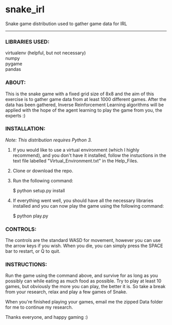 # snake_irl
Snake game distribution used to gather game data for IRL

---

### LIBRARIES USED:
virtualenv (helpful, but not necessary)  
numpy  
pygame  
pandas

### ABOUT:
This is the snake game with a fixed grid size of 8x8 and the aim of this exercise is to gather game data from at least 1000 different games. After the data has been gathered, Inverse Reinforcement Learning algorithms will be applied  with the hope of the agent learning to play the game from you, the experts :)

### INSTALLATION:
*Note: This distribution requires Python 3.*
1. If you would like to use a virtual environment (which I highly recommend), and you don't have it installed, follow the instuctions in the text file labelled "Virtual_Environment.txt" in the Help_Files.
2. Clone or download the repo.
3. Run the following command:

   $ python setup.py install

4. If everything went well, you should have all the necessary libraries installed and you can now play the game using the following command:

   $ python play.py

### CONTROLS:
The controls are the standard WASD for movement, however you can use the arrow keys if you wish.
When you die, you can simply press the SPACE bar to restart, or Q to quit.

### INSTRUCTIONS:
Run the game using the command above, and survive for as long as you possibly can while eating as much food as possible. Try to play at least 10 games, but obviously the more you can play, the better it is. So take a break from your research, relax and play a few games of Snake.

When you're finished playing your games, email me the zipped Data folder for me to continue my research.

Thanks everyone, and happy gaming :)

